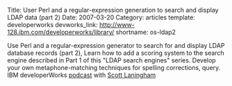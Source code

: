 Title:  User Perl and a regular-expression generation to search and display LDAP data (part 2)
Date: 2007-03-20
Category: articles
template: developerworks
devworks_link: http://www-128.ibm.com/developerworks/library/
shortname: os-ldap2

Use Perl and a regular-expression generator to search for and display
LDAP database records (part 2), Learn how to add a scoring system to the
search engine described in Part 1 of this "LDAP search engines" series.
Develop your own metaphone-matching techniques for spelling corrections,
query. IBM developerWorks [podcast](/files/podcasts/twodw032007.mp3) with [Scott
Laningham](http://scottlaningham.com)
